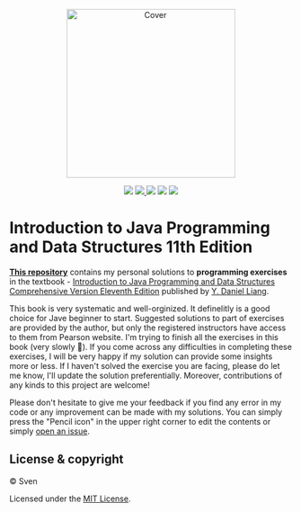 <p align="center">
  <a href="https://github.com/Sven97/Introduction-to-Java-Programming-and-Data-Structures-11th-Edition/"><img src="https://www.pearsonhighered.com/assets/bigcovers/0/1/3/4/0134694511.jpg" height="300" title="Cover" alt="Cover"></a>
</p>
<p align="center">
<img src="https://img.shields.io/badge/completion-Chapter6-blue.svg" />
  <a href="https://github.com/Sven97/Introduction-to-Java-Programming-and-Data-Structures-11th-Edition/graphs/contributors" alt="Contributors">
    <img src="https://img.shields.io/github/contributors/Sven97/Introduction-to-Java-Programming-and-Data-Structures-11th-Edition.svg" />
  </a>
  <img src="https://img.shields.io/badge/made%20with-Java-1f425f.svg" />
  <img src="https://img.shields.io/badge/PRs-welcome-1abc9c.svg" />
  <a href="https://github.com/Sven97/Introduction-to-Java-Programming-and-Data-Structures-11th-Edition/blob/master/LICENSE" alt="License">
    <img src="https://img.shields.io/github/license/Sven97/Introduction-to-Java-Programming-and-Data-Structures-11th-Edition.svg" />
  </a>
</p>

# Introduction to Java Programming and Data Structures 11th Edition

**[This repository](https://github.com/Sven97/Introduction-to-Java-Programming-and-Data-Structures-11th-Edition/)** contains my personal solutions to **programming exercises** in the textbook - [Introduction to Java Programming and Data Structures Comprehensive Version Eleventh Edition](https://www.pearson.com/us/higher-education/program/Liang-Introduction-to-Java-Programming-and-Data-Structures-Comprehensive-Version-Plus-My-Lab-Programming-with-Pearson-e-Text-Access-Card-Package-11th-Edition/PGM2297842.html) published by [Y. Daniel Liang](https://yongdanielliang.github.io/).

This book is very systematic and well-orginized. It definelitly is a good choice for Jave beginner to start. Suggested solutions to part of exercises are provided by the author, but only the registered instructors have access to them from Pearson website. I'm trying to finish all the exercises in this book (very slowly 🐢). If you come across any difficulties in completing these exercises, I will be very happy if my solution can provide some insights more or less. If I haven't solved the exercise you are facing, please do let me know, I'll update the solution preferentially. Moreover, contributions of any kinds to this project are welcome!

Please don't hesitate to give me your feedback if you find any error in my code or any improvement can be made with my solutions. You can simply press the "Pencil icon" in the upper right corner to edit the contents or simply [open an issue](https://github.com/Sven97/Introduction-to-Java-Programming-and-Data-Structures-11th-Edition/issues/new).


## License & copyright

© Sven

Licensed under the [MIT License](https://github.com/Sven97/Introduction-To-Java-Programming-10th-Edition/blob/master/LICENSE).
